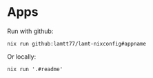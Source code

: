 # Apps

Run with github:
```
nix run github:lamtt77/lamt-nixconfig#appname
```
Or locally:
```
nix run '.#readme'
```
